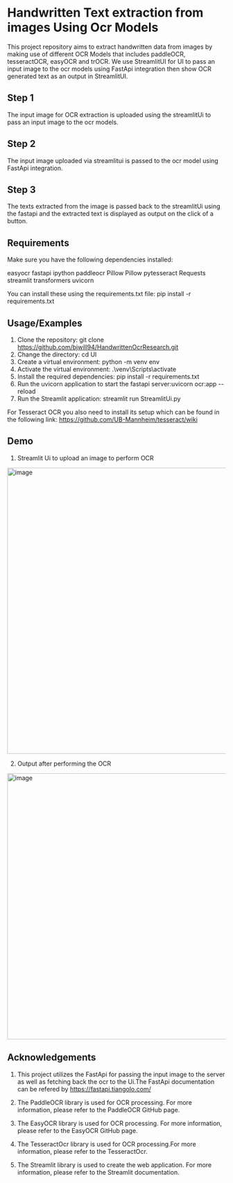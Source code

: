 
# Handwritten Text extraction from images Using Ocr Models

This project repository aims to extract handwritten data from images by making use of different OCR Models that includes paddleOCR, tesseractOCR, easyOCR and trOCR. We use StreamlitUI for UI to pass an input image to the ocr models using FastApi integration then show OCR generated text as an output in StreamlitUI.



## Step 1
The input image for OCR extraction is uploaded using the streamlitUi to pass an input image to the ocr models.
## Step 2
The input image uploaded via streamlitui is passed to the ocr model using FastApi integration.
## Step 3
The texts extracted from the image is passed back to the streamlitUi using the fastapi and the extracted text is displayed as output on the click of a button.
## Requirements
Make sure you have the following dependencies installed:

easyocr
fastapi
ipython
paddleocr
Pillow
Pillow
pytesseract
Requests
streamlit
transformers
uvicorn

You can install these using the requirements.txt file: pip install -r requirements.txt
## Usage/Examples

1. Clone the repository: git clone https://github.com/bjwill94/HandwrittenOcrResearch.git
2. Change the directory: cd UI
3. Create a virtual environment: python -m venv env
4. Activate the virtual environment: .\venv\Scripts\activate
5. Install the required dependencies: pip install -r requirements.txt
6. Run the uvicorn application to start the fastapi server:uvicorn ocr:app --reload
7. Run the Streamlit application: streamlit run StreamlitUi.py

For Tesseract OCR you also need to install its setup which can be found in the following link: https://github.com/UB-Mannheim/tesseract/wiki

## Demo
1. Streamlit Ui to upload an image to perform OCR

<img width="660" alt="image" src="https://github.com/bjwill94/HandwrittenOcrResearch/assets/56854060/677f6d70-e3bd-487d-99e0-f6aba2883bf4">

2. Output after performing the OCR 

<img width="614" alt="image" src="https://github.com/bjwill94/HandwrittenOcrResearch/assets/56854060/a0182cbc-24f2-4f38-bac2-2087f9f8238a">

## Acknowledgements

 1. This project utilizes the FastApi for passing the input image to the server as well as fetching back the ocr to the Ui.The FastApi documentation can be refered by https://fastapi.tiangolo.com/

2. The PaddleOCR library is used for OCR processing. For more information, please refer to the PaddleOCR GitHub page.
3. The EasyOCR library is used for OCR processing. For more information, please refer to the EasyOCR GitHub page.
4. The TesseractOcr library is used for OCR processing.For more information, please refer to the TesseractOcr.
5. The Streamlit library is used to create the web application. For more information, please refer to the Streamlit documentation.

